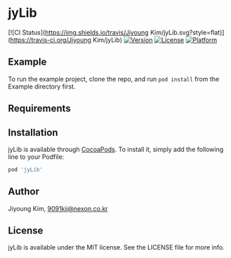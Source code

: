 # jyLib

[![CI Status](https://img.shields.io/travis/Jiyoung Kim/jyLib.svg?style=flat)](https://travis-ci.org/Jiyoung Kim/jyLib)
[![Version](https://img.shields.io/cocoapods/v/jyLib.svg?style=flat)](https://cocoapods.org/pods/jyLib)
[![License](https://img.shields.io/cocoapods/l/jyLib.svg?style=flat)](https://cocoapods.org/pods/jyLib)
[![Platform](https://img.shields.io/cocoapods/p/jyLib.svg?style=flat)](https://cocoapods.org/pods/jyLib)

## Example

To run the example project, clone the repo, and run `pod install` from the Example directory first.

## Requirements

## Installation

jyLib is available through [CocoaPods](https://cocoapods.org). To install
it, simply add the following line to your Podfile:

```ruby
pod 'jyLib'
```

## Author

Jiyoung Kim, 9091kij@nexon.co.kr

## License

jyLib is available under the MIT license. See the LICENSE file for more info.
